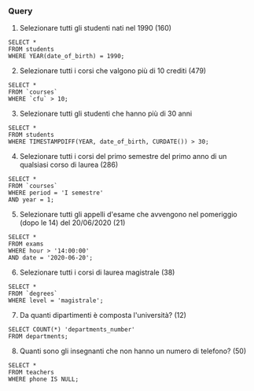### Query

1. Selezionare tutti gli studenti nati nel 1990 (160)

```
SELECT *
FROM students
WHERE YEAR(date_of_birth) = 1990;

```

2. Selezionare tutti i corsi che valgono più di 10 crediti (479)

```
SELECT *
FROM `courses`
WHERE `cfu` > 10;

```

3. Selezionare tutti gli studenti che hanno più di 30 anni

```
SELECT *
FROM students
WHERE TIMESTAMPDIFF(YEAR, date_of_birth, CURDATE()) > 30;

```

4. Selezionare tutti i corsi del primo semestre del primo anno di un qualsiasi corso di laurea (286)

```
SELECT *
FROM `courses`
WHERE period = 'I semestre'
AND year = 1;

```

5. Selezionare tutti gli appelli d'esame che avvengono nel pomeriggio (dopo le 14) del 20/06/2020 (21)

```
SELECT *
FROM exams
WHERE hour > '14:00:00'
AND date = '2020-06-20';

```

6. Selezionare tutti i corsi di laurea magistrale (38)

```
SELECT *
FROM `degrees`
WHERE level = 'magistrale';

```

7. Da quanti dipartimenti è composta l'università? (12)

```
SELECT COUNT(*) 'departments_number'
FROM departments;

```

8. Quanti sono gli insegnanti che non hanno un numero di telefono? (50)

```
SELECT *
FROM teachers
WHERE phone IS NULL;

```

